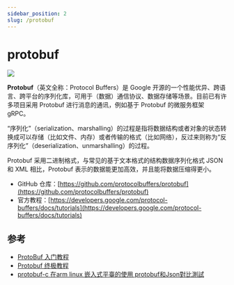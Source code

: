 ```yaml
---
sidebar_position: 2
slug: /protobuf
---
```


# protobuf

![](https://static.getiot.tech/protobuf-logo.png#center)

**Protobuf**（英文全称：Protocol Buffers）是 Google 开源的一个性能优异、跨语言、跨平台的序列化库，可用于（数据）通信协议、数据存储等场景。目前已有许多项目采用 Protobuf 进行消息的通讯，例如基于 Protobuf 的微服务框架 gRPC。

“序列化”（serialization、marshalling）的过程是指将数据结构或者对象的状态转换成可以存储（比如文件、内存）或者传输的格式（比如网络），反过来则称为“反序列化”（deserialization、unmarshalling）的过程。

Protobuf 采用二进制格式，与常见的基于文本格式的结构数据序列化格式 JSON 和 XML 相比，Protobuf 表示的数据能更加高效，并且能将数据压缩得更小。

- GitHub 仓库：[https://github.com/protocolbuffers/protobuf](https://github.com/protocolbuffers/protobuf)
- 官方教程：[https://developers.google.com/protocol-buffers/docs/tutorials](https://developers.google.com/protocol-buffers/docs/tutorials)



## 参考

- [ProtoBuf 入门教程](https://www.tizi365.com/archives/367.html)
- [Protobuf 终极教程](https://colobu.com/2019/10/03/protobuf-ultimate-tutorial-in-go/)
- [protobuf-c 在arm linux 嵌入式平臺的使用 protobuf和Json對比測試](https://www.itread01.com/content/1549296017.html)

